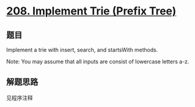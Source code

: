 # [208. Implement Trie (Prefix Tree)](https://leetcode.com/problems/implement-trie-prefix-tree/)

## 题目
Implement a trie with insert, search, and startsWith methods.

Note:
You may assume that all inputs are consist of lowercase letters a-z.

## 解题思路

见程序注释

